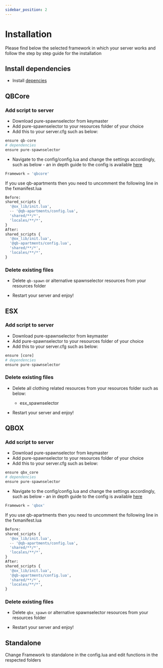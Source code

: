 ```yaml
---
sidebar_position: 2
---
```


# Installation

Please find below the selected framework in which your server works and follow the step by step guide for the installation

## Install dependencies

- Install [depencies](./introduction#dependencies)

## QBCore

### Add script to server

- Download pure-spawnselector from keymaster
- Add pure-spawnselector to your resources folder of your choice
- Add this to your server.cfg such as below:

```python title="server.cfg"
ensure qb-core
# dependencies
ensure pure-spawnselector
```

- Navigate to the config/config.lua and change the settings accordingly, such as below - an in depth guide to the config is available [here](configuration)

```python title="config/config.lua"
Framework = 'qbcore'
```

If you use qb-apartments then you need to uncomment the following line in the fxmanifest.lua

```python title="fxmanifest.lua"
Before:
shared_scripts {
  '@ox_lib/init.lua',
  -- '@qb-apartments/config.lua',
  'shared/**/*',
  'locales/**/*',
}
After:
shared_scripts {
  '@ox_lib/init.lua',
  '@qb-apartments/config.lua',
  'shared/**/*',
  'locales/**/*',
}
```

### Delete existing files

- Delete `qb-spawn` or alternative spawnselector resources from your resources folder

- Restart your server and enjoy!

## ESX

### Add script to server

- Download pure-spawnselector from keymaster
- Add pure-spawnselector to your resources folder of your choice
- Add this to your server.cfg such as below:

```python title="server.cfg"
ensure [core]
# dependencies
ensure pure-spawnselector
```

### Delete existing files

- Delete all clothing related resources from your resources folder such as below:

  - esx_spawnselector

- Restart your server and enjoy!

## QBOX

### Add script to server

- Download pure-spawnselector from keymaster
- Add pure-spawnselector to your resources folder of your choice
- Add this to your server.cfg such as below:

```python title="server.cfg"
ensure qbx_core
# dependencies
ensure pure-spawnselector
```

- Navigate to the config/config.lua and change the settings accordingly, such as below - an in depth guide to the config is available [here](configuration)

```python title="config/config.lua"
Framework = 'qbox'
```

If you use qb-apartments then you need to uncomment the following line in the fxmanifest.lua

```python title="fxmanifest.lua"
Before:
shared_scripts {
  '@ox_lib/init.lua',
  -- '@qb-apartments/config.lua',
  'shared/**/*',
  'locales/**/*',
}
After:
shared_scripts {
  '@ox_lib/init.lua',
  '@qb-apartments/config.lua',
  'shared/**/*',
  'locales/**/*',
}
```

### Delete existing files

- Delete `qbx_spawn` or alternative spawnselector resources from your resources folder

- Restart your server and enjoy!

## Standalone

Change Framework to standalone in the config.lua and edit functions in the respected folders
